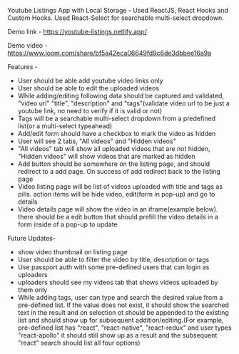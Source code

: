 
Youtube Listings App with Local Storage - Used ReactJS, React Hooks and Custom Hooks. Used React-Select for searchable multi-select dropdown.

Demo link - https://youtube-listings.netlify.app/


Demo video - https://www.loom.com/share/bf5a42eca06649fd9c6de3dbbee16a9a

Features - 
- User should be able add youtube video links only
- User should be able to edit the uploaded videos
- While adding/editing following data should be captured and validated, "video url" "title", "description" and "tags"(validate video url to be just a youtube link, no need to verify if it is valid or not)
- Tags will be a searchable multi-select dropdown from a predefined list(or a multi-select typeahead)
- Add/edit form should have a checkbox to mark the video as hidden
- User will see 2 tabs, "All videos" and "Hidden videos"
- "All videos" tab will show all uploaded videos that are not hidden, "Hidden videos" will show videos that are marked as hidden
- Add button should be somewhere on the listing page, and should redirect to a add page. On success of add redirect back to the listing page
- Video listing page will be list of videos uploaded with title and tags as pills. action items will  be hide video, edit(form in pop-up) and go to details
- Video details page will show the video in an iframe(example below). there should be a edit button that should prefill the video details in a form inside of a pop-up to update


Future Updates-
- show video thumbnail on listing page
- User should be able to filter the video by title, description or tags
- Use passport auth with some pre-defined users that can login as uploaders
- uploaders should see my videos tab that shows videos uploaded by them only
- While adding tags, user can type and search the desired value from a pre-defined list. If the value does not exist, it should show the searched text in the result and on selection ot should be appended to the existing list and should show up for subsequent addition/editing.(For example, pre-defined list has "react", "react-native", "react-redux" and user types "react-apollo" it should still show up as a result and the subsequent "react" search should list all four options)
